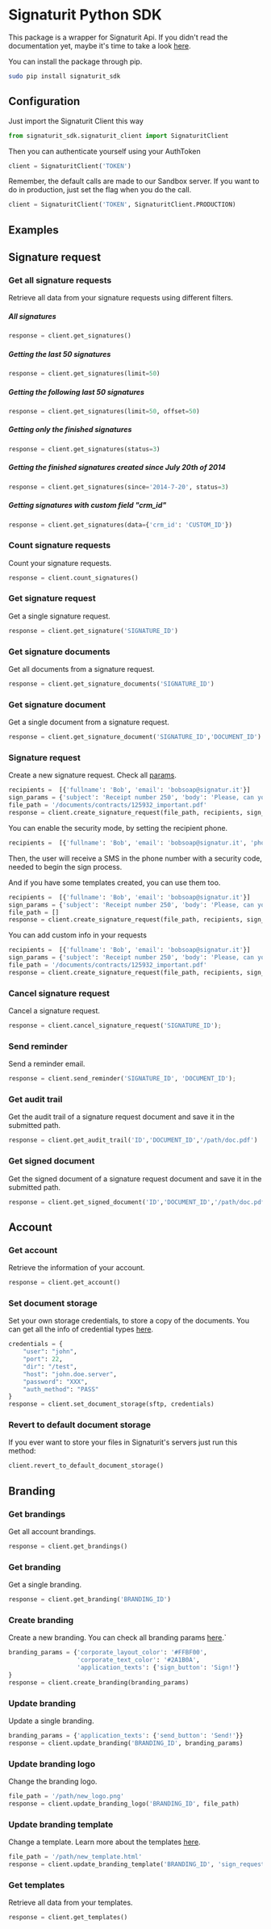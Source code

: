 Signaturit Python SDK
=====================
This package is a wrapper for Signaturit Api. If you didn't read the documentation yet, maybe it's time to take a look [here](http://docs.signaturit.com/).

You can install the package through pip.

```bash
sudo pip install signaturit_sdk
```

Configuration
-------------
Just import the Signaturit Client this way

```python
from signaturit_sdk.signaturit_client import SignaturitClient
```

Then you can authenticate yourself using your AuthToken

```python
client = SignaturitClient('TOKEN')
```

Remember, the default calls are made to our Sandbox server. If you want to do in production, just set the flag when you do the call.

```python
client = SignaturitClient('TOKEN', SignaturitClient.PRODUCTION)
```

Examples
--------

## Signature request

### Get all signature requests

Retrieve all data from your signature requests using different filters.

##### All signatures

```python
response = client.get_signatures()
```

##### Getting the last 50 signatures

```python
response = client.get_signatures(limit=50)
```

##### Getting the following last 50 signatures

```python
response = client.get_signatures(limit=50, offset=50)
```

##### Getting only the finished signatures 

```python
response = client.get_signatures(status=3)
```

##### Getting the finished signatures created since July 20th of 2014

```python
response = client.get_signatures(since='2014-7-20', status=3)
```

##### Getting signatures with custom field "crm_id"

```python
response = client.get_signatures(data={'crm_id': 'CUSTOM_ID'})
```

### Count signature requests

Count your signature requests.

```python
response = client.count_signatures()
```

### Get signature request

Get a single signature request.

```python
response = client.get_signature('SIGNATURE_ID')
```

### Get signature documents

Get all documents from a signature request.

```python
response = client.get_signature_documents('SIGNATURE_ID')
```

### Get signature document

Get a single document from a signature request.

```python
response = client.get_signature_document('SIGNATURE_ID','DOCUMENT_ID')
```

### Signature request

Create a new signature request. Check all [params](http://docs.signaturit.com/api/#sign_create_sign).

```python
recipients =  [{'fullname': 'Bob', 'email': 'bobsoap@signatur.it'}]
sign_params = {'subject': 'Receipt number 250', 'body': 'Please, can you sign this document?'}
file_path = '/documents/contracts/125932_important.pdf'
response = client.create_signature_request(file_path, recipients, sign_params)
```

You can enable the security mode, by setting the recipient phone.

```python
recipients =  [{'fullname': 'Bob', 'email': 'bobsoap@signatur.it', 'phone': 'XXXXX}]'}]
```

Then, the user will receive a SMS in the phone number with a security code, needed to begin the sign process.

And if you have some templates created, you can use them too.

```python
recipients =  [{'fullname': 'Bob', 'email': 'bobsoap@signatur.it'}]
sign_params = {'subject': 'Receipt number 250', 'body': 'Please, can you sign this document?', 'templates': ['id1',...]}
file_path = []
response = client.create_signature_request(file_path, recipients, sign_params)
```

You can add custom info in your requests

```python
recipients =  [{'fullname': 'Bob', 'email': 'bobsoap@signatur.it'}]
sign_params = {'subject': 'Receipt number 250', 'body': 'Please, can you sign this document?', 'data': {'crm_id': '45673'}}
file_path = '/documents/contracts/125932_important.pdf'
response = client.create_signature_request(file_path, recipients, sign_params)
```

### Cancel signature request

Cancel a signature request.

```python
response = client.cancel_signature_request('SIGNATURE_ID');
```

### Send reminder

Send a reminder email.

```python
response = client.send_reminder('SIGNATURE_ID', 'DOCUMENT_ID');
```

### Get audit trail

Get the audit trail of a signature request document and save it in the submitted path.

```python
response = client.get_audit_trail('ID','DOCUMENT_ID','/path/doc.pdf')
```

### Get signed document

Get the signed document of a signature request document and save it in the submitted path.

```python
response = client.get_signed_document('ID','DOCUMENT_ID','/path/doc.pdf')
```

## Account

### Get account

Retrieve the information of your account.

```python
response = client.get_account()
```

### Set document storage

Set your own storage credentials, to store a copy of the documents. You can get all the info of credential types [here](http://docs.signaturit.com/api/#account_set_credentials).

```python
credentials = {
    "user": "john",
    "port": 22,
    "dir": "/test",
    "host": "john.doe.server",
    "password": "XXX",
    "auth_method": "PASS"
}
response = client.set_document_storage(sftp, credentials)
```

### Revert to default document storage

If you ever want to store your files in Signaturit's servers just run this method:

```python
client.revert_to_default_document_storage()
```

## Branding

### Get brandings

Get all account brandings.

```python
response = client.get_brandings()
```

### Get branding

Get a single branding.

```python
response = client.get_branding('BRANDING_ID')
```

### Create branding

Create a new branding. You can check all branding params [here](http://docs.signaturit.com/api/#set_branding).`

```python
branding_params = {'corporate_layout_color': '#FFBF00',
                   'corporate_text_color': '#2A1B0A',
                   'application_texts': {'sign_button': 'Sign!'}
}
response = client.create_branding(branding_params)
```

### Update branding

Update a single branding.

```python
branding_params = {'application_texts': {'send_button': 'Send!'}}
response = client.update_branding('BRANDING_ID', branding_params)
```

### Update branding logo

Change the branding logo.

```python
file_path = '/path/new_logo.png'
response = client.update_branding_logo('BRANDING_ID', file_path)
```

### Update branding template

Change a template. Learn more about the templates [here](http://docs.signaturit.com/api/#put_template_branding).

```python
file_path = '/path/new_template.html'
response = client.update_branding_template('BRANDING_ID', 'sign_request', file_path)
```

### Get templates

Retrieve all data from your templates.

```python
response = client.get_templates()
```